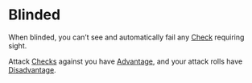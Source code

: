 # Blinded

When blinded, you can’t see and automatically fail any [Check](../Game%20Procedures/Check.md) requiring sight.

Attack [Checks](../Game%20Procedures/Check.md) against you have [Advantage](../Dice%20Rolls/Advantage.md), and your attack rolls have [Disadvantage](../Dice%20Rolls/Disadvantage.md).